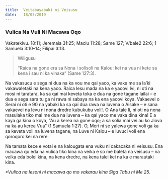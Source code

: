 ```yaml
---
title:  Veitabayabaki ni Veisusu
date:   18/05/2019
---
```


### Vulica Na Vuli Ni Macawa Oqo
Vakatekivu. 18:11; Jeremaia 31:25; Maciu 11:28; Same 127; V/bale2 22:6; 1 Samuela 3:10–14; Filipai 3:13.

> <p>Wiligusu</p>
> “Raica na gone era sa Nona i solisoli na Kalou: kei na vua ni kete sa kena i sau ni ka vinaka” (Same 127:3).

Na vakasucu e sega ni dua na ka vou me qai yaco, ka vaka me sa la’ki vakawaletaki na kena yaco. Raica lesu mada na ka e yacovi Ivi, ni oti na mosi ni taratara, ka sa qai mai keveta toka e dua na gone tagane lailai – e dua e sega sara tu ga ni rawa ni sabaya na ka ena yacovi koya. Vakaevei o Serai ni oti e 90 na yabaki ka sa qai dua rawa na luvena o Aisake – e sana vakaevei na levu ni nona dredre kubukubu voli!. O Ana tale li, ni oti na nona masulaka tiko mai me dua na luvena – ka qai yaco me vaka dina kina! E a kaya ga kina o koya, “Au a kerea na gone oqo; a sa solia mai vei au ko Jiova na ka au kerea Vua” (1 Samuela 1:27). O, Meri ni se yalewa gone voli ga ka sa keveta voli na luvena tagane, na Luve ni Kalou – e luvuci voli ena qoroqoro kei na rere.

Na tamata kece e votai e na kalougata ena vuku ni cakacaka ni veisusu. Ena macawa qo eda na vulica tiko kina na veika e so me baleta na veisusu – na veika eda bolei kina, na kena dredre, na kena talei kei na ka e marautaki kina.

_*Vulica na lesoni ni macawa qo mo vakarau kina Siga Tabu ni Me 25._